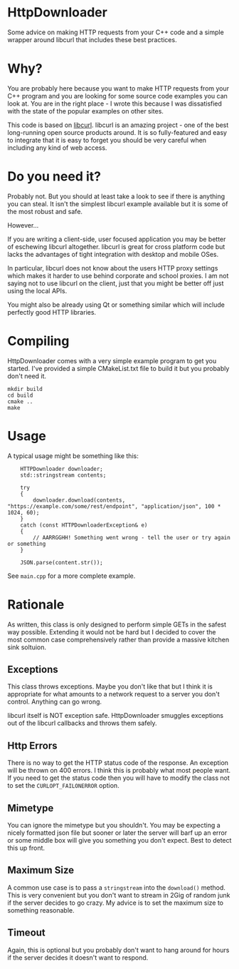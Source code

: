 HttpDownloader
==============

Some advice on making HTTP requests from your C++ code and a simple wrapper around libcurl that includes these best practices.

Why?
====

You are probably here because you want to make HTTP requests from your C++ program and you are looking for some source code examples you can look at. You are in the right place - I wrote this because I was dissatisfied with the state of the popular examples on other sites.

This code is based on [libcurl](https://curl.haxx.se/libcurl/). libcurl is an amazing project - one of the best long-running open source products around. It is so fully-featured and easy to integrate that it is easy to forget you should be very careful when including any kind of web access.

Do you need it?
===============

Probably not. But you should at least take a look to see if there is anything you can steal. It isn't the simplest libcurl example available but it is some of the most robust and safe.

However...

If you are writing a client-side, user focused application you may be better of eschewing libcurl altogether. libcurl is great for cross platform code but lacks the advantages of tight integration with desktop and mobile OSes. 

In particular, libcurl does not know about the users HTTP proxy settings which makes it harder to use behind corporate and school proxies. I am not saying not to use libcurl on the client, just that you might be better off just using the local APIs.

You might also be already using Qt or something similar which will include perfectly good HTTP libraries.

Compiling
=========

HttpDownloader comes with a very simple example program to get you started. I've provided a simple CMakeList.txt file to build it but you probably don't need it.

````
mkdir build
cd build
cmake ..
make

````

Usage
=====

A typical usage might be something like this:

````
    HTTPDownloader downloader;
    std::stringstream contents;
    
    try
    {
        downloader.download(contents, "https://example.com/some/rest/endpoint", "application/json", 100 * 1024, 60);
    }
    catch (const HTTPDownloaderException& e)
    {
        // AARRGGHH! Something went wrong - tell the user or try again or something
    }
    
    JSON.parse(content.str());
````

See `main.cpp` for a more complete example. 

Rationale
=========

As written, this class is only designed to perform simple GETs in the safest way possible. Extending it would not be hard but I decided to cover the most common case comprehensively rather than provide a massive kitchen sink soltuion.

Exceptions
----------
This class throws exceptions. Maybe you don't like that but I think it is appropriate for what amounts to a network request to a server you don't control. Anything can go wrong. 

libcurl itself is NOT exception safe. HttpDownloader smuggles exceptions out of the libcurl callbacks and throws them safely. 

Http Errors
-----------
There is no way to get the HTTP status code of the response. An exception will be thrown on 400 errors. I think this is probably what most people want. If you need to get the status code then you will have to modify the class not to set the `CURLOPT_FAILONERROR` option.

Mimetype
--------
You can ignore the mimetype but you shouldn't. You may be expecting a nicely formatted json file but sooner or later the server will barf up an error or some middle box will give you something you don't expect. Best to detect this up front.

Maximum Size
------------
A common use case is to pass a `stringstream` into the `download()` method. This is very convenient but you don't want to stream in 2Gig of random junk if the server decides to go crazy. My advice is to set the maximum size to something reasonable.

Timeout
-------
Again, this is optional but you probably don't want to hang around for hours if the server decides it doesn't want to respond.






